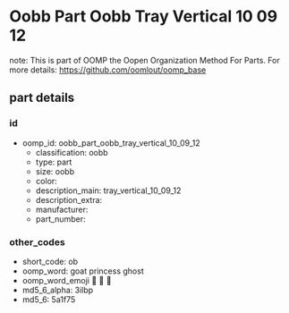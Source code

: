 # Oobb Part Oobb Tray Vertical 10 09 12  

note: This is part of OOMP the Oopen Organization Method For Parts. For more details: https://github.com/oomlout/oomp_base

##  part details





### id
* oomp_id: oobb_part_oobb_tray_vertical_10_09_12
  * classification: oobb
  * type: part
  * size: oobb
  * color: 
  * description_main: tray_vertical_10_09_12
  * description_extra: 
  * manufacturer: 
  * part_number: 

### other_codes
* short_code: ob
* oomp_word: goat princess ghost
* oomp_word_emoji :goat: :princess: :ghost:
* md5_6_alpha: 3ilbp
* md5_6: 5a1f75
